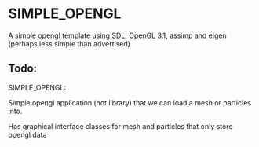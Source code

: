 # SIMPLE_OPENGL

A simple opengl template using SDL, OpenGL 3.1, assimp and eigen (perhaps less simple than advertised).

## Todo:


SIMPLE_OPENGL:

Simple opengl application (not library) that we can load a mesh or particles into.

Has graphical interface classes for mesh and particles that only store opengl data